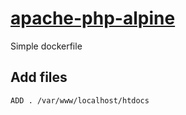 # [apache-php-alpine](https://hub.docker.com/r/jsonzilla/apache-php-alpine)
Simple dockerfile

## Add files
```
ADD . /var/www/localhost/htdocs
```
